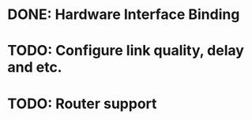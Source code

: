 # DONE: Hardware Interface Binding
# TODO: Configure link quality, delay and etc.
# TODO: Router support
